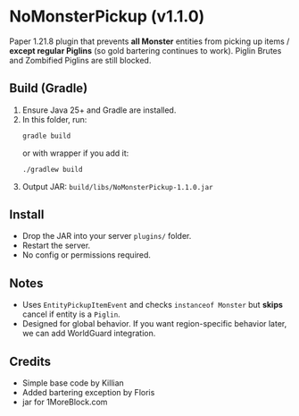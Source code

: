 # NoMonsterPickup (v1.1.0)

Paper 1.21.8 plugin that prevents **all Monster** entities from picking up items / **except regular Piglins** (so gold bartering continues to work). Piglin Brutes and Zombified Piglins are still blocked.

## Build (Gradle)

1. Ensure Java 25+ and Gradle are installed.
2. In this folder, run:
   ```bash
   gradle build
   ```
   or with wrapper if you add it:
   ```bash
   ./gradlew build
   ```
3. Output JAR: `build/libs/NoMonsterPickup-1.1.0.jar`

## Install

- Drop the JAR into your server `plugins/` folder.
- Restart the server.
- No config or permissions required.

## Notes

- Uses `EntityPickupItemEvent` and checks `instanceof Monster` but **skips** cancel if entity is a `Piglin`.
- Designed for global behavior. If you want region-specific behavior later, we can add WorldGuard integration.

## Credits
- Simple base code by Killian
- Added bartering exception by Floris
- jar for 1MoreBlock.com